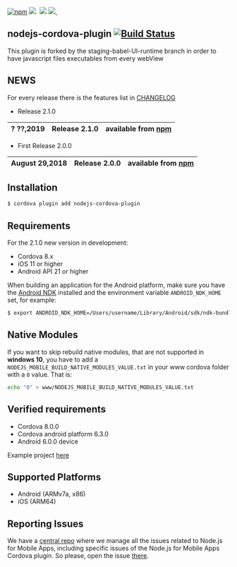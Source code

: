 
[![npm](https://img.shields.io/badge/npm-v8.9.4-green.svg)](https://www.npmjs.com/package/nodejs-cordova-plugin)&nbsp;<img src="https://img.shields.io/github/forks/fullStackApp/nodejs-cordova-plugin.svg">&nbsp;
<img src="https://img.shields.io/github/stars/fullStackApp/nodejs-cordova-plugin.svg">&nbsp;<a href="https://github.com/fullStackApp/nodejs-cordova-plugin/issues"><img src="https://img.shields.io/github/issues/fullStackApp/nodejs-cordova-plugin.svg">
</a>&nbsp;

## nodejs-cordova-plugin [![Build Status](https://travis-ci.org/fullStackApp/nodejs-cordova-plugin.svg)](https://travis-ci.org/fullStackApp/nodejs-cordova-plugin)

This plugin is forked by the staging-babel-UI-runtime branch in order to have javascript files executables from every webView


## NEWS

For every release there is the features list in [CHANGELOG](https://github.com/fullStackApp/nodejs-cordova-plugin/blob/master/CHANGELOG.md)

* Release 2.1.0

? ??,2019  | **Release 2.1.0** | available from [npm](https://www.npmjs.com/package/nodejs-cordova-plugin/v/2.1.0)  |
---- | ---- | ---- |


* First Release 2.0.0

August 29,2018  | **Release 2.0.0** | available from [npm](https://www.npmjs.com/package/nodejs-cordova-plugin/v/2.0.0)  |
---- | ---- | ---- |

## Installation

```bash
$ cordova plugin add nodejs-cordova-plugin
```

## Requirements

For the 2.1.0 new version in development:
 - Cordova 8.x 
 - iOS 11 or higher
 - Android API 21 or higher

When building an application for the Android platform, make sure you have the [Android NDK](https://developer.android.com/ndk/index.html) installed and the environment variable `ANDROID_NDK_HOME` set, for example:
```bash
$ export ANDROID_NDK_HOME=/Users/username/Library/Android/sdk/ndk-bundle
```

## Native Modules

If you want to skip rebuild native modules, that are not supported in **windows 10**, you have to add a ```NODEJS_MOBILE_BUILD_NATIVE_MODULES_VALUE.txt``` in your www cordova folder with a ```0``` value.
That is:

```bash
echo "0" > www/NODEJS_MOBILE_BUILD_NATIVE_MODULES_VALUE.txt
```

## Verified requirements

 - Cordova 8.0.0
 - Cordova android platform 6.3.0
 - Android 6.0.0 device
 
 Example project [here](https://github.com/amanganiello90/java-angular-web-app#cordova-android)

## Supported Platforms

- Android (ARMv7a, x86)
- iOS (ARM64)

## Reporting Issues

We have a [central repo](https://github.com/janeasystems/nodejs-mobile/issues) where we manage all the issues related to Node.js for Mobile Apps, including specific issues of the Node.js for Mobile Apps Cordova plugin.
So please, open the issue [there](https://github.com/janeasystems/nodejs-mobile/issues).


